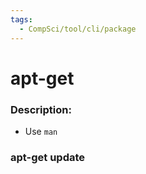 ```yaml
---
tags:
  - CompSci/tool/cli/package
---
```

# apt-get
### Description:
- Use `man`
### **apt-get update**